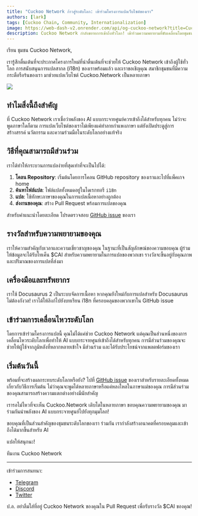 ```yaml
---
title: "Cuckoo Network ก้าวสู่ระดับโลก: เข้าร่วมโครงการแปลเว็บไซต์ของเรา"
authors: [lark]
tags: [Cuckoo Chain, Community, Internationalization]
image: https://web-dash-v2.onrender.com/api/og-cuckoo-network?title=Cuckoo%20Network%20%E0%B8%81%E0%B9%89%E0%B8%B2%E0%B8%A7%E0%B8%AA%E0%B8%B9%E0%B9%88%E0%B8%A3%E0%B8%B0%E0%B8%94%E0%B8%B1%E0%B8%9A%E0%B9%82%E0%B8%A5%E0%B8%81%3A%20%E0%B9%80%E0%B8%82%E0%B9%89%E0%B8%B2%E0%B8%A3%E0%B9%88%E0%B8%A7%E0%B8%A1%E0%B9%82%E0%B8%84%E0%B8%A3%E0%B8%87%E0%B8%81%E0%B8%B2%E0%B8%A3%E0%B9%81%E0%B8%9B%E0%B8%A5%E0%B9%80%E0%B8%A7%E0%B9%87%E0%B8%9A%E0%B9%84%E0%B8%8B%E0%B8%95%E0%B9%8C%E0%B8%82%E0%B8%AD%E0%B8%87%E0%B9%80%E0%B8%A3%E0%B8%B2
description: Cuckoo Network กำลังขยายการเข้าถึงทั่วโลก! เข้าร่วมความพยายามที่ขับเคลื่อนโดยชุมชนของเราในการแปลเว็บไซต์ Cuckoo.Network และรับโทเค็น $CAI สำหรับการมีส่วนร่วมของคุณ ช่วยเราทำให้ AI แบบกระจายศูนย์เข้าถึงได้สำหรับทุกคน ทุกที่
---
```


เรียน ชุมชน Cuckoo Network,

เรารู้สึกตื่นเต้นที่จะประกาศโครงการใหม่ที่น่าตื่นเต้นที่จะช่วยให้ Cuckoo Network เข้าถึงผู้ใช้ทั่วโลก การสนับสนุนการแปลสากล (i18n) ของเราพร้อมแล้ว และเราขอเชิญคุณ สมาชิกชุมชนที่มีความกระตือรือร้นของเรา มาช่วยแปลเว็บไซต์ Cuckoo.Network เป็นหลายภาษา

![](https://cuckoo-network.b-cdn.net/2024-08-16-join-cuckoo-network-translation-initiative.webp)

## ทำไมสิ่งนี้ถึงสำคัญ

ที่ Cuckoo Network เราเชื่อว่าพลังของ AI แบบกระจายศูนย์ควรเข้าถึงได้สำหรับทุกคน ไม่ว่าจะพูดภาษาใดก็ตาม การแปลเว็บไซต์ของเราไม่เพียงแค่ทำลายกำแพงภาษา แต่ยังเปิดประตูสู่การสร้างสรรค์ นวัตกรรม และความร่วมมือในระดับโลกอย่างแท้จริง

## วิธีที่คุณสามารถมีส่วนร่วม

เราได้ทำให้กระบวนการแปลง่ายที่สุดเท่าที่จะเป็นไปได้:

1. **โคลน Repository**: เริ่มต้นโดยการโคลน GitHub repository ของเราและไปที่แพ็คเกจ home
2. **ค้นหาไฟล์แปล**: ไฟล์แปลทั้งหมดอยู่ในไดเรกทอรี `i18n`
3. **แปล**: ใช้ทักษะภาษาของคุณในการแปลเนื้อหาอย่างถูกต้อง
4. **ส่งงานของคุณ**: สร้าง Pull Request พร้อมการแปลของคุณ

สำหรับคำแนะนำโดยละเอียด โปรดตรวจสอบ [GitHub issue](https://github.com/cuckoo-network/cuckoo/issues/12) ของเรา

## รางวัลสำหรับความพยายามของคุณ

เราให้ความสำคัญกับเวลาและความเชี่ยวชาญของคุณ ในฐานะที่เป็นสัญลักษณ์ของความขอบคุณ ผู้ร่วมให้ข้อมูลจะได้รับโทเค็น $CAI สำหรับความพยายามในการแปลของพวกเขา รางวัลจะขึ้นอยู่กับคุณภาพและปริมาณของการแปลที่ส่งมา

## เครื่องมือและทรัพยากร

เราใช้ Docusaurus 2 เป็นระบบจัดการเนื้อหา หากคุณยังใหม่กับการแปลสำหรับ Docusaurus ไม่ต้องกังวล! เราได้ให้ลิงก์ไปยังบทเรียน i18n ที่ครอบคลุมของพวกเขาใน GitHub issue

## เข้าร่วมการเคลื่อนไหวระดับโลก

โดยการเข้าร่วมโครงการแปลนี้ คุณไม่ได้แค่ช่วย Cuckoo Network แต่คุณเป็นส่วนหนึ่งของการเคลื่อนไหวระดับโลกเพื่อทำให้ AI แบบกระจายศูนย์เข้าถึงได้สำหรับทุกคน การมีส่วนร่วมของคุณจะช่วยให้ผู้ใช้จากภูมิหลังที่หลากหลายเข้าใจ มีส่วนร่วม และได้รับประโยชน์จากแพลตฟอร์มของเรา

## เริ่มต้นวันนี้

พร้อมที่จะสร้างผลกระทบระดับโลกหรือยัง? ไปที่ [GitHub issue](https://github.com/cuckoo-network/cuckoo/issues/12) ของเราสำหรับรายละเอียดทั้งหมดเกี่ยวกับวิธีการเริ่มต้น ไม่ว่าคุณจะพูดได้หลายภาษาหรือแค่หลงใหลในภาษาแม่ของคุณ การมีส่วนร่วมของคุณสามารถสร้างความแตกต่างอย่างมีนัยสำคัญ

เรารอไม่ไหวที่จะเห็น Cuckoo.Network เติบโตในหลายภาษา ขอบคุณความพยายามของคุณ มาร่วมกันนำพลังของ AI แบบกระจายศูนย์ไปยังทุกมุมโลก!

ขอบคุณที่เป็นส่วนสำคัญของชุมชนระดับโลกของเรา ร่วมกัน เรากำลังสร้างอนาคตที่ครอบคลุมและเข้าถึงได้มากขึ้นสำหรับ AI

แปลให้สนุกนะ!

ทีมงาน Cuckoo Network

------

เข้าร่วมการสนทนา:

- [Telegram](https://cuckoo.network/tg)
- [Discord](https://cuckoo.network/dc)
- [Twitter](https://cuckoo.network/x)

ป.ล. อย่าลืมใส่ที่อยู่ Cuckoo Network ของคุณใน Pull Request เพื่อรับรางวัล $CAI ของคุณ!
